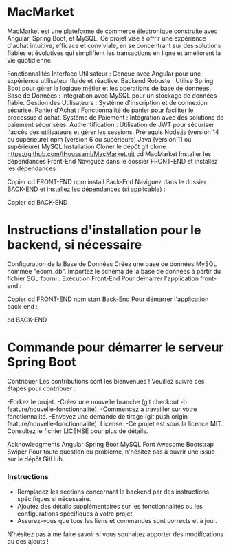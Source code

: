 # MacMarket

MacMarket est une plateforme de commerce électronique construite avec Angular, Spring Boot, et MySQL. Ce projet vise à offrir une expérience d'achat intuitive, efficace et conviviale, en se concentrant sur des solutions fiables et évolutives qui simplifient les transactions en ligne et améliorent la vie quotidienne.

Fonctionnalités
Interface Utilisateur : Conçue avec Angular pour une expérience utilisateur fluide et réactive.
Backend Robuste : Utilise Spring Boot pour gérer la logique métier et les opérations de base de données.
Base de Données : Intégration avec MySQL pour un stockage de données fiable.
Gestion des Utilisateurs : Système d'inscription et de connexion sécurisé.
Panier d'Achat : Fonctionnalité de panier pour faciliter le processus d'achat.
Système de Paiement : Intégration avec des solutions de paiement sécurisées.
Authentification : Utilisation de JWT pour sécuriser l'accès des utilisateurs et gérer les sessions.
Prérequis
Node.js (version 14 ou supérieure)
npm (version 6 ou supérieure)
Java (version 11 ou supérieure)
MySQL
Installation
Cloner le dépôt
git clone https://github.com/IHoussamI/MacMarket.git
cd MacMarket
Installer les dépendances
Front-End
Naviguez dans le dossier FRONT-END et installez les dépendances :

Copier
cd FRONT-END
npm install
Back-End
Naviguez dans le dossier BACK-END et installez les dépendances (si applicable) :

Copier
cd BACK-END
# Instructions d'installation pour le backend, si nécessaire
Configuration de la Base de Données
Créez une base de données MySQL nommée "ecom_db".
Importez le schéma de la base de données à partir du fichier SQL fourni .
Exécution
Front-End
Pour démarrer l'application front-end :

Copier
cd FRONT-END
npm start
Back-End
Pour démarrer l'application back-end :

cd BACK-END
# Commande pour démarrer le serveur Spring Boot
Contribuer
Les contributions sont les bienvenues ! Veuillez suivre ces étapes pour contribuer :

-Forkez le projet.
-Créez une nouvelle branche (git checkout -b feature/nouvelle-fonctionnalité).
-Commencez à travailler sur votre fonctionnalité.
-Envoyez une demande de tirage (git push origin feature/nouvelle-fonctionnalité).
    License:
-Ce projet est sous la licence MIT. Consultez le fichier LICENSE pour plus de détails.

Acknowledgments
Angular
Spring Boot
MySQL
Font Awesome
Bootstrap
Swiper
Pour toute question ou problème, n'hésitez pas à ouvrir une issue sur le dépôt GitHub.


### Instructions

- Remplacez les sections concernant le backend par des instructions spécifiques si nécessaire.
- Ajoutez des détails supplémentaires sur les fonctionnalités ou les configurations spécifiques à votre projet.
- Assurez-vous que tous les liens et commandes sont corrects et à jour.

N'hésitez pas à me faire savoir si vous souhaitez apporter des modifications ou des ajouts !



